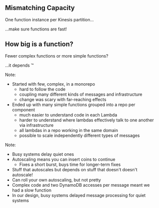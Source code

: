 ## Mismatching Capacity

One function instance per Kinesis partition...

...make sure functions are fast!

## How big is a function?

Fewer complex functions or more simple functions?

...it depends &trade;

Note:
 - Started with few, complex, in a monorepo
   - hard to follow the code
   - coupling many different kinds of messages and infrastructure
   - change was scary with far-reaching effects
 - Ended up with many simple functions grouped into a repo per component
   - much easier to understand code in each Lambda
   - harder to understand where lambdas effectively talk to one another via infrastructure
   - all lambdas in a repo working in the same domain
   - possible to scale independently different types of messages

Note:
 - Busy systems delay quiet ones
 - Autoscaling means you can insert coins to continue
   - Fixes a short burst, buys time for longer-term fixes
 - Stuff that autoscales but depends on stuff that doesn't doesn't autoscale!
 - Can roll your own autoscaling, but not pretty
 - Complex code and two DynamoDB accesses per message meant we had a slow function
 - In our design, busy systems delayed message processing for quiet systems
